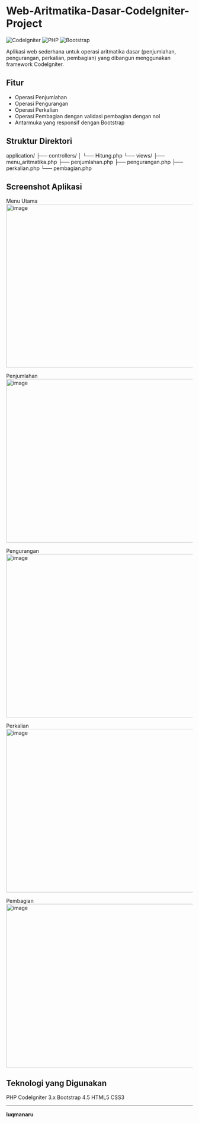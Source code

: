 # Web-Aritmatika-Dasar-CodeIgniter-Project

![CodeIgniter](https://img.shields.io/badge/CodeIgniter-3.x-orange.svg)
![PHP](https://img.shields.io/badge/PHP-7.x-blue.svg)
![Bootstrap](https://img.shields.io/badge/Bootstrap-4.5-purple.svg)

Aplikasi web sederhana untuk operasi aritmatika dasar (penjumlahan, pengurangan, perkalian, pembagian) yang dibangun menggunakan framework CodeIgniter.

## Fitur
- Operasi Penjumlahan
- Operasi Pengurangan
- Operasi Perkalian
- Operasi Pembagian dengan validasi pembagian dengan nol
- Antarmuka yang responsif dengan Bootstrap

## Struktur Direktori
application/
├── controllers/
│ └── Hitung.php
└── views/
├── menu_aritmatika.php
├── penjumlahan.php
├── pengurangan.php
├── perkalian.php
└── pembagian.php

## Screenshot Aplikasi
Menu Utama
<img width="827" height="440" alt="image" src="https://github.com/user-attachments/assets/de205269-2ecb-4323-9f3f-4459b2a1d958" />

Penjumlahan
<img width="827" height="440" alt="image" src="https://github.com/user-attachments/assets/a7093cf3-99ac-40c2-a503-e4f1f059864b" />

Pengurangan
<img width="827" height="440" alt="image" src="https://github.com/user-attachments/assets/6c0b0312-7df2-45db-973a-1b887c349603" />

Perkalian
<img width="827" height="440" alt="image" src="https://github.com/user-attachments/assets/77a1f772-2d12-4f7b-98eb-af387e1fdbd3" />

Pembagian
<img width="827" height="440" alt="image" src="https://github.com/user-attachments/assets/c3597261-8f58-4d22-8d11-0b9323d735e9" />

## Teknologi yang Digunakan
  PHP
  CodeIgniter 3.x
  Bootstrap 4.5
  HTML5
  CSS3

---

**luqmanaru**

